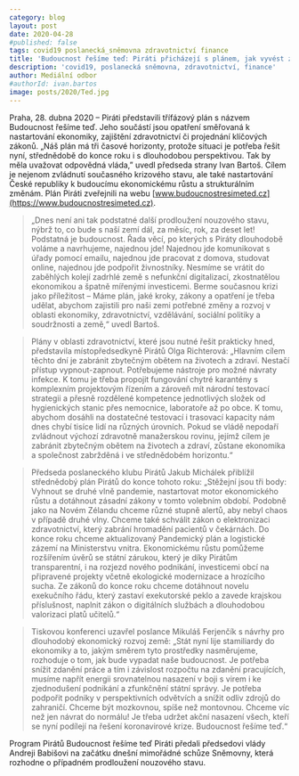 ```yaml
---
category: blog
layout: post
date: 2020-04-28
#published: false
tags: covid19 poslanecká_sněmovna zdravotnictví finance
title: 'Budoucnost řešíme teď: Piráti přicházejí s plánem, jak vyvést zemi z krize. Řeší ekonomiku, zdravotnictví, vzdělávání i sociální politiku'
description: 'covid19, poslanecká sněmovna, zdravotnictví, finance'
author: Mediální odbor
#authorId: ivan.bartos
image: posts/2020/Ted.jpg
---
```


 
Praha, 28. dubna 2020 – Piráti představili třífázový plán s názvem Budoucnost řešíme teď. Jeho součástí jsou opatření směřovaná k nastartování ekonomiky, zajištění zdravotnictví či projednání klíčových zákonů. „Náš plán má tři časové horizonty, protože situaci je potřeba řešit nyní, střednědobě do konce roku i s dlouhodobou perspektivou. Tak by měla uvažovat odpovědná vláda,” uvedl předseda strany Ivan Bartoš. Cílem je nejenom zvládnutí současného krizového stavu, ale také nastartování České republiky k budoucímu ekonomickému růstu a strukturálním změnám. Plán Piráti zveřejnili na webu [www.budoucnostresimeted.cz](https://www.budoucnostresimeted.cz).
 
> „Dnes není ani tak podstatné další prodloužení nouzového stavu, nýbrž to, co bude s naší zemí dál, za měsíc, rok, za deset let! Podstatná je budoucnost. Řada věcí, po kterých s Piráty dlouhodobě voláme a navrhujeme, najednou jde! Najednou jde komunikovat s úřady pomocí emailu, najednou jde pracovat z domova, studovat online, najednou jde podpořit živnostníky. Nesmíme se vrátit do zaběhlých kolejí zadrhlé země s nefunkční digitalizací, zkostnatělou ekonomikou a špatně mířenými investicemi. Berme současnou krizi jako příležitost – Máme plán, jaké kroky, zákony a opatření je třeba udělat, abychom zajistili pro naši zemi potřebné změny a rozvoj v oblasti ekonomiky, zdravotnictví, vzdělávání, sociální politiky a soudržnosti a země,“ uvedl Bartoš.
 
> Plány v oblasti zdravotnictví, které jsou nutné řešit prakticky hned, představila místopředsedkyně Pirátů Olga Richterová: „Hlavním cílem těchto dní je zabránit zbytečným obětem na životech a zdraví. Nestačí přístup vypnout-zapnout. Potřebujeme nástroje pro možné návraty infekce. K tomu je třeba propojit fungování chytré karantény s komplexním projektovým řízením a zároveň mít národní testovací strategii a přesně rozdělené kompetence jednotlivých složek od hygienických stanic přes nemocnice, laboratoře až po obce. K tomu, abychom dosáhli na dostatečné testovací i trasovací kapacity nám dnes chybí tisíce lidí na různých úrovních. Pokud se vládě nepodaří zvládnout výchozí zdravotně manažerskou rovinu, jejímž cílem je zabránit zbytečným obětem na životech a zdraví, zůstane ekonomika a společnost zabržděná i ve střednědobém horizontu.“
 
> Předseda poslaneckého klubu Pirátů Jakub Michálek přiblížil střednědobý plán Pirátů do konce tohoto roku: „Stěžejní jsou tři body: Vyhnout se druhé vlně pandemie, nastartovat motor ekonomického růstu a dotáhnout zásadní zákony v tomto volebním období. Podobně jako na Novém Zélandu chceme různé stupně alertů, aby nebyl chaos v případě druhé vlny. Chceme také schválit zákon o elektronizaci zdravotnictví, který zabrání hromadění pacientů v čekárnách. Do konce roku chceme aktualizovaný Pandemický plán a logistické zázemí na Ministerstvu vnitra. Ekonomickému růstu pomůžeme rozšířením úvěrů se státní zárukou, který je díky Pirátům transparentní, i na rozjezd nového podnikání, investicemi obcí na připravené projekty včetně ekologické modernizace a hrozícího sucha. Ze zákonů do konce roku chceme dotáhnout novelu exekučního řádu, který zastaví exekutorské peklo a zavede krajskou příslušnost, naplnit zákon o digitálních službách a dlouhodobou valorizaci platů učitelů.“
 
> Tiskovou konferenci uzavřel poslance Mikuláš Ferjenčík s návrhy pro dlouhodobý ekonomický rozvoj země: „Stát nyní lije stamiliardy do ekonomiky a to, jakým směrem tyto prostředky nasměrujeme, rozhoduje o tom, jak bude vypadat naše budoucnost. Je potřeba snížit zdanění práce a tím i závislost rozpočtu na zdanění pracujících, musíme napřít energii srovnatelnou nasazení v boji s virem i ke zjednodušení podnikání a zfunkčnění státní správy. Je potřeba podpořit podniky v perspektivních odvětvích a snížit odliv zdrojů do zahraničí. Chceme být mozkovnou, spíše než montovnou. Chceme víc než jen návrat do normálu! Je třeba udržet akční nasazení všech, kteří se nyní podílejí na řešení koronavirové krize. Budoucnost řešíme teď.“
 
Program Pirátů Budoucnost řešíme teď Piráti předali předsedovi vlády Andreji Babišovi na začátku dnešní mimořádné schůze Sněmovny, která rozhodne o případném prodloužení nouzového stavu.
